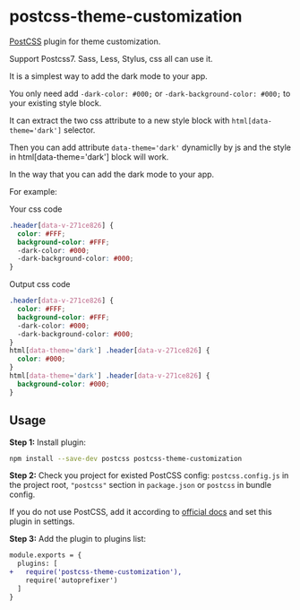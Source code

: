 # postcss-theme-customization

[PostCSS] plugin for theme customization.



Support Postcss7.  Sass, Less, Stylus, css all can use it.

It is a simplest way to add the dark mode to your app.

You only need add `-dark-color: #000;`  or  `-dark-background-color: #000;` to your existing style block.

It can extract the two css attribute to a new style block with `html[data-theme='dark']` selector.

Then you can add attribute `data-theme='dark'` dynamiclly by js and the style in html[data-theme='dark'] block will work.

In the way that you can add the dark mode to your app.



[PostCSS]: https://github.com/postcss/postcss

For example:

Your css code

```css
.header[data-v-271ce826] {
  color: #FFF;
  background-color: #FFF;
  -dark-color: #000;
  -dark-background-color: #000;
}
```



Output css code


```css
.header[data-v-271ce826] {
  color: #FFF;
  background-color: #FFF;
  -dark-color: #000;
  -dark-background-color: #000;
}
html[data-theme='dark'] .header[data-v-271ce826] {
  color: #000;
}
html[data-theme='dark'] .header[data-v-271ce826] {
  background-color: #000;
}


```

## Usage

**Step 1:** Install plugin:

```sh
npm install --save-dev postcss postcss-theme-customization
```

**Step 2:** Check you project for existed PostCSS config: `postcss.config.js`
in the project root, `"postcss"` section in `package.json`
or `postcss` in bundle config.

If you do not use PostCSS, add it according to [official docs]
and set this plugin in settings.

**Step 3:** Add the plugin to plugins list:

```diff
module.exports = {
  plugins: [
+   require('postcss-theme-customization'),
    require('autoprefixer')
  ]
}
```

[official docs]: https://github.com/postcss/postcss#usage
